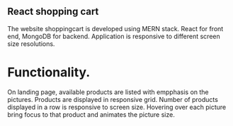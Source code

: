 ## React shopping cart
The website shoppingcart is developed using MERN stack. React for front end, MongoDB for backend. Application is responsive to different screen size resolutions.

# Functionality. 
On landing page, available products are listed with empphasis on the pictures. Products are displayed in responsive grid. Number of products displayed in a row is responsive to screen size. Hovering over each picture bring focus to that product and animates the picture size.
